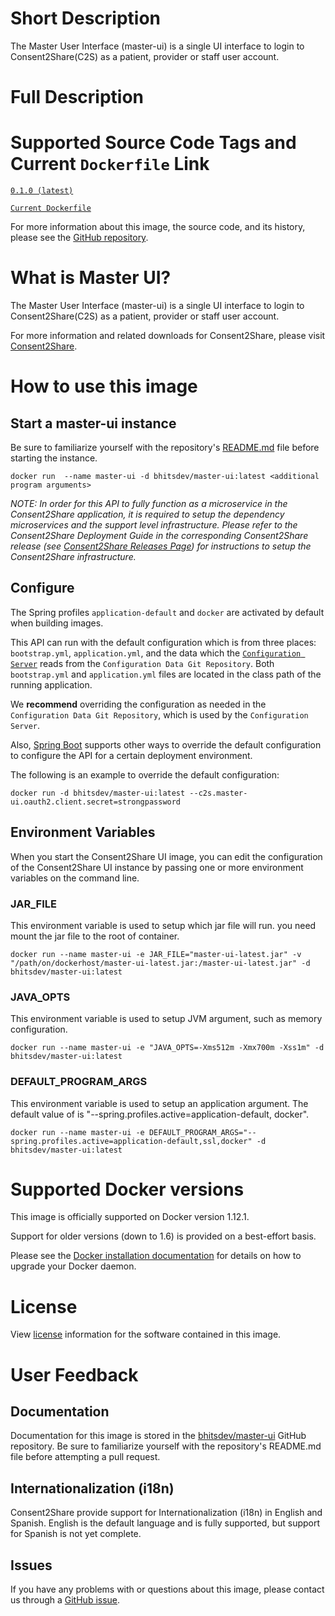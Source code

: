 # Short Description
The Master User Interface (master-ui) is a single UI interface to login to Consent2Share(C2S) as a patient, provider or staff user account.

# Full Description

# Supported Source Code Tags and Current `Dockerfile` Link

[`0.1.0 (latest)`](https://github.com/bhits-dev/master-ui/releases/tag/0.1.0)

[`Current Dockerfile`](../master-ui/src/main/docker/Dockerfile)

For more information about this image, the source code, and its history, please see the [GitHub repository](https://github.com/bhits-dev/master-ui).

# What is Master UI?

The Master User Interface (master-ui) is a single UI interface to login to Consent2Share(C2S) as a patient, provider or staff user account.

For more information and related downloads for Consent2Share, please visit [Consent2Share](https://bhits-dev.github.io/consent2share/).

# How to use this image

## Start a master-ui instance

Be sure to familiarize yourself with the repository's [README.md](https://github.com/bhitsdev/master-ui) file before starting the instance.

`docker run  --name master-ui -d bhitsdev/master-ui:latest <additional program arguments>`

*NOTE: In order for this API to fully function as a microservice in the Consent2Share application, it is required to setup the dependency microservices and the support level infrastructure. Please refer to the Consent2Share Deployment Guide in the corresponding Consent2Share release (see [Consent2Share Releases Page](https://github.com/bhits-dev/consent2share/releases)) for instructions to setup the Consent2Share infrastructure.*

## Configure

The Spring profiles `application-default` and `docker` are activated by default when building images.

This API can run with the default configuration which is from three places: `bootstrap.yml`, `application.yml`, and the data which the [`Configuration Server`](https://github.com/bhits-dev/config-server) reads from the `Configuration Data Git Repository`. Both `bootstrap.yml` and `application.yml` files are located in the class path of the running application.

We **recommend** overriding the configuration as needed in the `Configuration Data Git Repository`, which is used by the `Configuration Server`.

Also, [Spring Boot](https://projects.spring.io/spring-boot/) supports other ways to override the default configuration to configure the API for a certain deployment environment. 

The following is an example to override the default configuration:

`docker run -d bhitsdev/master-ui:latest --c2s.master-ui.oauth2.client.secret=strongpassword`

## Environment Variables

When you start the Consent2Share UI image, you can edit the configuration of the Consent2Share UI instance by passing one or more environment variables on the command line. 

### JAR_FILE
This environment variable is used to setup which jar file will run. you need mount the jar file to the root of container.

`docker run --name master-ui -e JAR_FILE="master-ui-latest.jar" -v "/path/on/dockerhost/master-ui-latest.jar:/master-ui-latest.jar" -d bhitsdev/master-ui:latest`

### JAVA_OPTS 
This environment variable is used to setup JVM argument, such as memory configuration.

`docker run --name master-ui -e "JAVA_OPTS=-Xms512m -Xmx700m -Xss1m" -d bhitsdev/master-ui:latest`

### DEFAULT_PROGRAM_ARGS 

This environment variable is used to setup an application argument. The default value of is "--spring.profiles.active=application-default, docker".

`docker run --name master-ui -e DEFAULT_PROGRAM_ARGS="--spring.profiles.active=application-default,ssl,docker" -d bhitsdev/master-ui:latest`

# Supported Docker versions
This image is officially supported on Docker version 1.12.1.

Support for older versions (down to 1.6) is provided on a best-effort basis.

Please see the [Docker installation documentation](https://docs.docker.com/engine/installation/) for details on how to upgrade your Docker daemon.

# License
View [license](https://github.com/bhits-dev/master-ui/blob/master/LICENSE) information for the software contained in this image.

# User Feedback

## Documentation 
Documentation for this image is stored in the [bhitsdev/master-ui](https://github.com/bhits-dev/master-ui) GitHub repository. Be sure to familiarize yourself with the repository's README.md file before attempting a pull request.

## Internationalization (i18n)

Consent2Share provide support for Internationalization (i18n) in English and Spanish. English is the default language and is fully supported, but 
support for Spanish is not yet complete.

## Issues

If you have any problems with or questions about this image, please contact us through a [GitHub issue](https://github.com/bhits-dev/master-ui/issues).